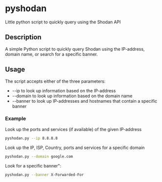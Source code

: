 # pyshodan
Little python script to quickly query using the Shodan API

## Description
A simple Python script to quickly query Shodan using the IP-address, domain name, or search for a specific banner.

## Usage
The script accepts either of the three parameters:
* --ip to look up information based on the IP-address
* --domain to look up information based on the domain name
* --banner to look up IP-addresses and hostnames that contain a specific banner
### Example
Look up the ports and services (if available) of the given IP-address
```sh
pyshodan.py --ip 8.8.8.8
```
Look up the IP, ISP, Country, ports and services for a specific domain
```sh
pyshodan.py --domain google.com
```
Look for a specific banner":
```sh
pyshodan.py --banner X-Forwarded-For
```
